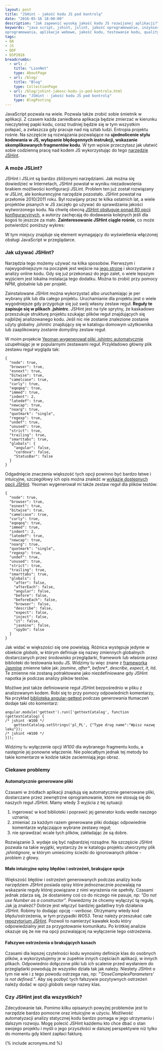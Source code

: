 ```yaml
---
layout: post
title: "JSHint - jakość kodu JS pod kontrolą"
date: "2016-05-16 18:00:00"
description: "Jak zapewnić wysoką jakość kodu JS rozwijanej aplikacji?"
keywords: "java script, jshint, jslint, jakość oprogramowanie, inżynieria 
oprogramowania, aplikacje webowe, jakość kodu, testowanie kodu, quality assurance"
tags:
- QA
- JS
- DDF
- DSP2016
breadcrumbs:
  - url: /
    title: "LionNet"
    type: AboutPage
  - url: /blog/
    title: "Blog"
    type: CollectionPage
  - url: /blog/jshint-jakosc-kodu-js-pod-kontrola.html
    title: "JSHint - jakość kodu JS pod kontrolą"
    type: BlogPosting
---
```


JavaScript pozwala na wiele. Pozwala także zrobić sobie śmietnik w aplikacji.
Z czasem każda zaniedbana aplikacja będzie zmierzać w kierunku nieczytelnej papki
kodu, coraz trudniej będzie się w tym wszystkim połapać, a zwłaszcza gdy pracuje 
nad nią sztab ludzi. Entropia projektu rośnie. Na szczęście są rozwiązania 
pozwalające na **ujednolicenie stylu kodowania w JS, wyłapanie błędogennych 
instrukcji, wskazanie skomplikowanych fragmentów kodu**. W tym wpisie przeczytasz 
jak ułatwić sobie codzienną pracę nad kodem JS wykorzystując do tego [narzędzie 
JSHint][1].

### A może JSLint?

JSHint i JSLint są bardzo zbliżonymi narzędziami. Jak można się dowiedzieć w 
Internetach, JSHint powstał w wyniku niezadowolenia brakiem możliwości konfiguracji
JSLint. Problem ten już został rozwiązany w JSLint, ale konkurencyjne narzędzie
pozostało. JSHint powstał na przełomie 2010/2011 roku. Był rozwijany przez te 
kilka ostatnich lat, a wiele projektów pisanych w JS zaczęło go używać do 
sprawdzania jakości wytworzonego kodu. Na chwilę obecną [JSHint obsługuje ponad 
80 opcji konfiguracyjnych][2], a autorzy zachęcają do dodawania kolejnych jeśli 
dla kogoś to jeszcze za mało. **Zainteresowanie JSHint ciągle rośnie**, co może 
potwierdzić poniższy wykres:

<noscript>
W tym miejscy znajduje się element wymagający do wyświetlenia włączonej obsługi 
JavaScript w przeglądarce.
</noscript>
<script type="text/javascript" src="//www.google.pl/trends/embed.js?hl=pl&q=jslint,+jshint&cid=TIMESERIES_GRAPH_0&export=5&w=600&h=330"></script>

### Jak używać JSHint?

Narzędzia tego możemy używać na kilka sposobów. Pierwszym i najwygodniejszym na
początek jest wejście na [jego stronę][1] i skorzystanie z analizy online kodu.
Gdy się już przekonasz do jego zalet, o wiele lepszym wyjściem jest lokalna 
instalacja tego dodatku. Można to zrobić przy pomocy NPM, globalnie lub per 
projekt.

Zainstalowane JSHint można wykorzystać albo uruchamiając je per wybrany plik lub
dla całego projektu. Uruchamianie dla projektu jest o wiele wygodniejsze gdy 
przygotuje się już swój własny zestaw reguł. **Reguły te zapisuje się w plikach
.jshintrc**. JSHint jest na tyle sprytny, że kaskadowo przeszukuje strukturę 
projektu szukając plików reguł znajdujących się najbliżej analizowanego kodu.
Jeśli nic nie zostanie znalezione zostanie użyty globalny *.jshintrc* znajdujący 
się w katalogu domowym użytkownika lub zaaplikowany zostanie domyślny zestaw reguł.

W moim projekcie [Yeoman wygenerował pliki .jshintrc automatycznie][4] uzupełniając 
je w popularnymi zestawami reguł. Przykładowo główny plik zestawu reguł wygląda 
tak:

    {
      "node": true,
      "browser": true,
      "esnext": true,
      "bitwise": true,
      "camelcase": true,
      "curly": true,
      "eqeqeq": true,
      "immed": true,
      "indent": 2,
      "latedef": true,
      "newcap": true,
      "noarg": true,
      "quotmark": "single",
      "regexp": true,
      "undef": true,
      "unused": true,
      "strict": true,
      "trailing": true,
      "smarttabs": true,
      "globals": {
        "angular": false,
        "cordova": false,
        "StatusBar": false
      }
    }

Odgadnięcie znaczenia większość tych opcji powinno być bardzo łatwe i intuicyjne,
szczegółowy ich opis można znaleźć w [wykazie dostępnych opcji JSHint][2]. Yeoman
wygenerował mi także zestaw reguł dla plików testów:

    {
      "node": true,
      "browser": true,
      "esnext": true,
      "bitwise": true,
      "camelcase": true,
      "curly": true,
      "eqeqeq": true,
      "immed": true,
      "indent": 2,
      "latedef": true,
      "newcap": true,
      "noarg": true,
      "quotmark": "single",
      "regexp": true,
      "undef": true,
      "unused": true,
      "strict": true,
      "trailing": true,
      "smarttabs": true,
      "globals": {
        "after": false,
        "afterEach": false,
        "angular": false,
        "before": false,
        "beforeEach": false,
        "browser": false,
        "describe": false,
        "expect": false,
        "inject": false,
        "it": false,
        "jasmine": false,
        "spyOn": false
      }
    }

Jak widać w większości się one powielają. Różnica występuje jedynie w obiekcie 
*globals*, w którym definiuje się nazwy zmiennych globalnych dostarczanych przez
środowisko przeglądarki, framework lub właśnie przez biblioteki do testowania
kodu JS. Widzimy tu więc znane z [frameworka Jasmine][5] zmienne takie jak:
*jasmine*, *after\**, *before\**, *describe*, *expect*, *it*, itd. Te zmienne nie 
zostaną potraktowane jako niezdefiniowane gdy JSHint napotka je podczas analizy 
plików testów.

Możliwe jest także definiowanie reguł JSHint bezpośrednio w pliku z analizowanym 
kodem. Robi się to przy pomocy odpowiednich komentarzy, Na przykład [biblioteka 
angular-gettext][3] podczas generowania tłumaczeń dodaje taki oto komentarz:

    angular.module('gettext').run(['gettextCatalog', function (gettextCatalog) {
    /* jshint -W100 */
        gettextCatalog.setStrings('pl_PL', {"Type drug name":"Wpisz nazwę leku"});
    /* jshint +W100 */
    }]);

Widzimy tu wyłączenie opcji *W100* dla wybranego fragmentu kodu, a następnie jej
ponowne włączenie. Nie polecałbym jednak tej metody bo takie komentarze w kodzie
także zaciemniają jego obraz.

### Ciekawe problemy

#### Automatycznie generowane pliki

Czasami w źródłach aplikacji znajdują się automatycznie generowane pliki, 
dostarczane przez zewnętrzne oprogramowanie, które nie stosują się do naszych 
reguł JSHint. Mamy wtedy 3 wyjścia z tej sytuacji:

1. ingerować w kod biblioteki i poprawić jej generator kodu wedle naszego uznania;
2. zmieniać za każdym razem generowane pliki dodając odpowiednie komentarze wyłączające
wybrane zestawy reguł;
3. nie sprawdzać wcale tych plików, zakładając że są dobre.

Rozwiązanie 3. wydaje się być najbardziej rozsądne. Na szczęście JSHint pozwala
na takie wyjątki, wystarczy że w katalogu projektu utworzymy plik *.jshintignore*,
w którym umieścimy ścieżki do ignorowanych plików - problem z głowy.

#### Mało intuicyjne opisy błędów i ostrzeżeń, brakujące opcje

Większość błędów i ostrzeżeń generowanych podczas analizy kodu narzędziem JSHint
posiada opisy które jednoznacznie pozwalają na wskazanie reguły której powiązane
z nimi wyrażenia nie spełniły. Czasami jednak zdarza się, że dostaniemy coś co do 
niczego nie pasuje, np: *"Do not use Number as a constructor"*. Powiedzmy że chcemy
wyłączyć tą regułę. Jak ją znaleźć? Dobrze jest włączyć bardziej gadatliwy tryb
działania JSHint. Robimy to dodając opcję *--verbose*. Otrzymamy wtedy kod 
błędu/ostrzeżenia, w tym przypadki *W053*. Teraz należy przeszukać całe [repozytorium
JSHint][6]. Pozwoli to namierzyć kawałek kodu który odpowiedzialny jest za 
przygotowanie komunikatu. Po krótkiej analizie okazuje się że nie ma opcji 
pozwalającej na wyłączenie tego ostrzeżenia.

#### Fałszywe ostrzeżenia o brakujących kasach

Czasami dla lepszej czytelności kodu wynosimy definicje klas do osobnych plików,
a wykorzystujemy je w zupełnie innych częściach aplikacji, w innych plikach.
Odpowiednio dołączone pliki lub ich scalenie przed wysłaniem do przeglądarki 
powodują że wszystko działa tak jak należy. Niestety JSHint o tym nie wie i z 
tego powodu ostrzega nas, np: *"'DoseComplexParameters' is not defined."*. Aby 
się pozbyć tych fałszywie pozytywnych ostrzeżeń należy dodać w opcji *globals*
swoje nazwy klas.

### Czy JSHint jest dla wszystkich?

Zdecydowanie tak. Pomimo kilku opisanych powyżej problemów jest to narzędzie 
bardzo pomocne oraz intuicyjne w użyciu. Możliwość automatyzacji analizy statycznej 
kodu bardzo pomaga w jego utrzymaniu i dalszym rozwoju. Mogę polecić JSHint każdemu
kto chce dbać o stan swojego projektu i myśli o jego przyszłości w dalszej
perspektywie niż tylko do momentu gdy klient zapłaci fakturę.

[1]: http://jshint.com
[2]: http://jshint.com/docs/options/
[3]: {{site.url}}/2016/04/26/i18n-z-angularjs-gettext.html
[4]: {{site.url}}/2016/03/03/yeoman-idziemy-na-front.html
[5]: {{site.url}}/2016/03/07/zapach-jasminu.html
[6]: https://github.com/jshint/jshint

{% include acronyms.md %}